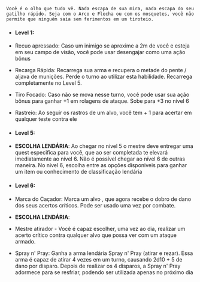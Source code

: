 ```
Você é o olho que tudo vê. Nada escapa de sua mira, nada escapa do seu gatilho rápido. Seja com o Arco e Flecha ou com os mosquetes, você não permite que ninguém saia sem ferimentos em um tiroteio.
```

- #### Level 1:

- Recuo apressado: Caso um inimigo se aproxime a 2m de você e esteja em seu campo de visão, você pode usar desengajar como uma ação bônus
- Recarga Rápida: Recarrega sua arma e recupera o metade do pente / aljava de munições. Perde o turno ao utilizar esta habilidade. Recarrega completamente no Level 5.
- Tiro Focado: Caso não se mova nesse turno, você pode usar sua ação bônus para ganhar +1 em rolagens de ataque. Sobe para +3 no nível 6
- Rastreio: Ao seguir os rastros de um alvo, você tem + 1 para acertar em qualquer teste contra ele 

- #### Level 5: 
- **ESCOLHA LENDÁRIA**: Ao chegar no nivel 5 o mestre deve entregar uma quest especifica para você, que ao ser completada te elevará imediatamente ao nível 6. Não é possível chegar ao nível 6 de outras maneira. No nivel 6, escolha entre as opções disponiveis para ganhar um item ou conhecimento de classificação lendária 

- #### Level 6:

	
-  Marca do Caçador: Marca um alvo , que agora recebe o dobro de dano dos seus acertos críticos. Pode ser usado uma vez por combate.
- **ESCOLHA LENDÁRIA**:
- Mestre atirador - Você é capaz escolher, uma vez ao dia, realizar um acerto crítico contra qualquer alvo que possa ver com um ataque armado.
- Spray n' Pray: Ganha a arma lendária Spray n' Pray (atirar e rezar). Essa arma é capaz de atirar 4 vezes em um turno, causando 2d10 + 5 de dano por disparo. Depois de realizar os 4 disparos, a Spray n' Pray adormece para se resfriar, podendo ser utilizada apenas no próximo dia 
